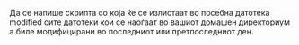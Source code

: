 Да се напише скрипта со која ќе се излистаат во посебна датотека modified сите датотеки кои се наоѓаат во вашиот домашен директориум а биле модифицирани во последниот или претпоследниот ден. 